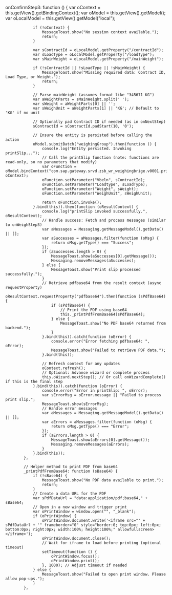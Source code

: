 onConfirmStep3: function () {
                var oContext = this.getView().getBindingContext();
                var oModel = this.getView().getModel();
                var oLocalModel = this.getView().getModel("local");

                if (!oContext) {
                    MessageToast.show("No session context available.");
                    return;
                }

                var sContractId = oLocalModel.getProperty("/contractId");
                var sLoadType = oLocalModel.getProperty("/loadType");
                var sMainWeight = oLocalModel.getProperty("/mainWeight");

                if (!sContractId || !sLoadType || !sMainWeight) {
                    MessageToast.show("Missing required data: Contract ID, Load Type, or Weight.");
                    return;
                }

                // Parse mainWeight (assumes format like "345671 KG")
                var aWeightParts = sMainWeight.split(' ');
                var sWeight = aWeightParts[0] || '';
                var sWeighUnit = aWeightParts[1] || 'KG'; // Default to 'KG' if no unit

                // Optionally pad Contract ID if needed (as in onNextStep)
                sContractId = sContractId.padStart(10, '0');

                // Ensure the entity is persisted before calling the action
                oModel.submitBatch("weighingGroup").then(function () {
                    console.log("Entity persisted. Invoking printSlip...");
                    // Call the printSlip function (note: functions are read-only, so no parameters that modify)
                    var oFunction = oModel.bindContext("com.sap.gateway.srvd.zsb_wr_weighingbrige.v0001.printSlip(...)", oContext);
                    oFunction.setParameter("Vbeln", sContractId);
                    oFunction.setParameter("Loadtype", sLoadType);
                    oFunction.setParameter("Weight", sWeight);
                    oFunction.setParameter("WeighUnit", sWeighUnit);

                    return oFunction.invoke();
                }.bind(this)).then(function (oResultContext) {
                    console.log("printSlip invoked successfully.", oResultContext);
                    // Handle success: Fetch and process messages (similar to onWeighStep3)
                    var aMessages = Messaging.getMessageModel().getData() || [];
                    var aSuccesses = aMessages.filter(function (oMsg) {
                        return oMsg.getType() === "Success";
                    });
                    if (aSuccesses.length > 0) {
                        MessageToast.show(aSuccesses[0].getMessage());
                        Messaging.removeMessages(aSuccesses);
                    } else {
                        MessageToast.show("Print slip processed successfully.");
                    }
                    // Retrieve pdfbase64 from the result context (async requestProperty)
                    oResultContext.requestProperty("pdfbase64").then(function (sPdfBase64) {
                        if (sPdfBase64) {
                            // Print the PDF using base64
                            this._printPdfFromBase64(sPdfBase64);
                        } else {
                            MessageToast.show("No PDF base64 returned from backend.");
                        }
                    }.bind(this)).catch(function (oError) {
                        console.error("Error fetching pdfbase64: ", oError);
                        MessageToast.show("Failed to retrieve PDF data.");
                    }.bind(this));

                    // Refresh context for any updates
                    oContext.refresh();
                    // Optional: Advance wizard or complete process
                    this.oWizard.nextStep(); // Or call onWizardComplete() if this is the final step
                }.bind(this)).catch(function (oError) {
                    console.error("Error in printSlip: ", oError);
                    var sErrorMsg = oError.message || "Failed to process print slip.";
                    MessageToast.show(sErrorMsg);
                    // Handle error messages
                    var aMessages = Messaging.getMessageModel().getData() || [];
                    var aErrors = aMessages.filter(function (oMsg) {
                        return oMsg.getType() === "Error";
                    });
                    if (aErrors.length > 0) {
                        MessageToast.show(aErrors[0].getMessage());
                        Messaging.removeMessages(aErrors);
                    }
                }.bind(this));
            },

            // Helper method to print PDF from base64
            _printPdfFromBase64: function (sBase64) {
                if (!sBase64) {
                    MessageToast.show("No PDF data available to print.");
                    return;
                }
                // Create a data URL for the PDF
                var sPdfDataUrl = "data:application/pdf;base64," + sBase64;
                // Open in a new window and trigger print
                var oPrintWindow = window.open("", "_blank");
                if (oPrintWindow) {
                    oPrintWindow.document.write('<iframe src="' + sPdfDataUrl + '" frameborder="0" style="border:0; top:0px; left:0px; bottom:0px; right:0px; width:100%; height:100%;" allowfullscreen></iframe>');
                    oPrintWindow.document.close();
                    // Wait for iframe to load before printing (optional timeout)
                    setTimeout(function () {
                        oPrintWindow.focus();
                        oPrintWindow.print();
                    }, 1000); // Adjust timeout if needed
                } else {
                    MessageToast.show("Failed to open print window. Please allow pop-ups.");
                }
            },
